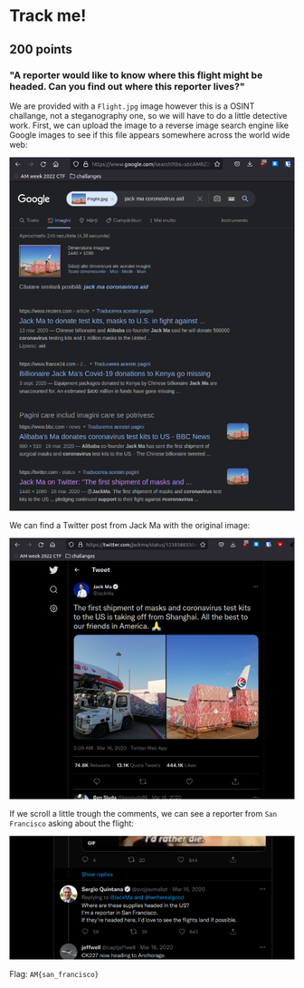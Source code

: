# Track me!
## 200 points
### "A reporter would like to know where this flight might be headed. Can you find out where this reporter lives?"

We are provided with a `Flight.jpg` image however this is a OSINT challange, not a steganography one, so we will have to do a little detective work. First, we can upload the image to a reverse image search engine like Google images to see if this file appears somewhere across the world wide web:

![image](static/1.png)

We can find a Twitter post from Jack Ma with the original image:

![image](static/3.png)

If we scroll a little trough the comments, we can see a reporter from `San Francisco` asking about the flight:

![image](static/2.png)

Flag: `AM{san_francisco}`